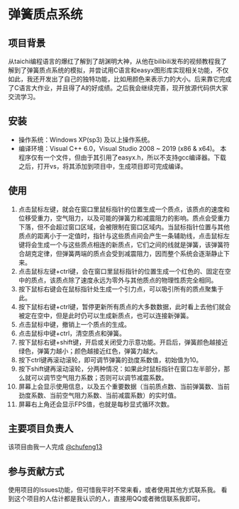 # 弹簧质点系统
## 项目背景
从taichi编程语言的爆红了解到了胡渊明大神，从他在bilibili发布的视频教程我了解到了弹簧质点系统的模拟，并尝试用C语言和easyx图形库实现相关功能，不仅如此，我还开发出了自己的独特功能，比如用颜色来表示力的大小。后来靠它完成了C语言大作业，并且得了A的好成绩。之后我会继续完善，现开放源代码供大家交流学习。
## 安装
 - 操作系统：Windows XP(sp3) 及以上操作系统。
 - 编译环境：Visual C++ 6.0，Visual Studio 2008 ~ 2019 (x86 & x64)。
本程序仅有一个文件，但由于其引用了easyx.h，所以不支持gcc编译器。下载之后，打开vs，将其添加到项目中，生成项目即可完成编译。
## 使用
1. 点击鼠标左键，就会在窗口里鼠标指针的位置生成一个质点，该质点的速度和位移受重力，空气阻力，以及可能的弹簧力和减震阻力的影响。质点会受重力下落，但不会超过窗口区域，会被限制在窗口区域内。当鼠标指针位置与其他质点的距离小于一定值时，指针与这些质点间会产生一条辅助线，点击鼠标左键将会生成一个与这些质点相连的新质点，它们之间的线就是弹簧，该弹簧符合胡克定律，但弹簧两端的质点会受到减震阻力，因而整个系统会逐渐静止下来。
2. 点击鼠标左键+ctrl键，会在窗口里鼠标指针的位置生成一个红色的、固定在空中的质点，该质点除了速度永远为零外与其他质点的物理性质完全相同。
3. 按下鼠标右键会在鼠标指针处生成一个引力点，可以吸引所有的质点聚集于此。
4. 按下鼠标右键+ctrl键，暂停更新所有质点的大多数数据，此时看上去他们就会被定在空中，但是此时仍可以生成新质点，也可以连接新弹簧。
5. 点击鼠标中键，撤销上一个质点的生成。
6. 点击鼠标中键+ctrl，清空质点和弹簧。
7. 按下鼠标右键+shift键，开启或关闭受力示意功能。开启后，弹簧颜色越接近绿色，弹簧力越小；颜色越接近红色，弹簧力越大。
8. 按下ctrl键再滚动滚轮，即可调节弹簧的劲度系数值，初始值为10。
9. 按下shift键再滚动滚轮，分两种情况：如果此时鼠标指针在窗口左半部分，那么就可以调节空气阻力系数；否则可以调节减震系数。
10. 屏幕上会显示使用信息，以及五个重要数据（当前质点数、当前弹簧数、当前劲度系数、当前空气阻力系数、当前减震系数）的实时值。
11. 屏幕右上角还会显示FPS值，也就是每秒显式循环次数。
## 主要项目负责人
该项目由我一人完成 [@chufeng13](https://github.com/chufeng13)
## 参与贡献方式
使用项目的Issues功能，但可惜我平时不常来看，或者使用其他方式联系我。
看到这个项目的人估计都是我认识的人，直接用QQ或者微信联系我即可。
